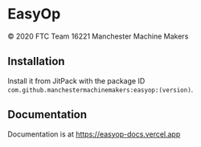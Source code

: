 # EasyOp
© 2020 FTC Team 16221 Manchester Machine Makers
## Installation
Install it from JitPack with the package ID `com.github.manchestermachinemakers:easyop:(version)`.
## Documentation
Documentation is at <https://easyop-docs.vercel.app>
